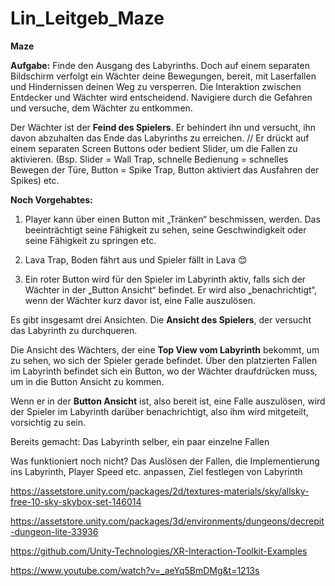 # Lin_Leitgeb_Maze

**Maze**

**Aufgabe:**
Finde den Ausgang des Labyrinths. Doch auf einem separaten Bildschirm verfolgt ein Wächter deine Bewegungen, bereit, mit Laserfallen und Hindernissen deinen Weg zu versperren. Die Interaktion zwischen Entdecker und Wächter wird entscheidend. Navigiere durch die Gefahren und versuche, dem Wächter zu entkommen.

Der Wächter ist der **Feind des Spielers**. Er behindert ihn und versucht, ihn davon abzuhalten das Ende das Labyrinths zu erreichen. 
//
Er drückt auf einem separaten Screen Buttons oder bedient Slider, um die Fallen zu aktivieren. (Bsp. Slider = Wall Trap, schnelle Bedienung = schnelles Bewegen der Türe, Button = Spike Trap, Button aktiviert das Ausfahren der Spikes) etc. 


**Noch Vorgehabtes:**
1.	Player kann über einen Button mit „Tränken“ beschmissen, werden. Das beeinträchtigt seine Fähigkeit zu sehen, seine Geschwindigkeit oder seine Fähigkeit zu springen etc. 

2.	Lava Trap, Boden fährt aus und Spieler fällt in Lava 😊

3.	Ein roter Button wird für den Spieler im Labyrinth aktiv, falls sich der Wächter in der „Button Ansicht“ befindet. Er wird also „benachrichtigt“, wenn der Wächter kurz davor ist, eine Falle auszulösen. 


Es gibt insgesamt drei Ansichten.
Die **Ansicht des Spielers**, der versucht das Labyrinth zu durchqueren.

Die Ansicht des Wächters, der eine **Top View vom Labyrinth** bekommt, um zu sehen, wo sich der Spieler gerade befindet. Über den platzierten Fallen im Labyrinth befindet sich ein Button, wo der Wächter draufdrücken muss, um in die Button Ansicht zu kommen.

Wenn er in der **Button Ansicht** ist, also bereit ist, eine Falle auszulösen, wird der Spieler im Labyrinth darüber benachrichtigt, also ihm wird mitgeteilt, vorsichtig zu sein. 


Bereits gemacht: Das Labyrinth selber, ein paar einzelne Fallen

Was funktioniert noch nicht? Das Auslösen der Fallen, die Implementierung ins Labyrinth, Player Speed etc. anpassen, Ziel festlegen von Labyrinth


https://assetstore.unity.com/packages/2d/textures-materials/sky/allsky-free-10-sky-skybox-set-146014


https://assetstore.unity.com/packages/3d/environments/dungeons/decrepit-dungeon-lite-33936


https://github.com/Unity-Technologies/XR-Interaction-Toolkit-Examples

https://www.youtube.com/watch?v=_aeYq5BmDMg&t=1213s


